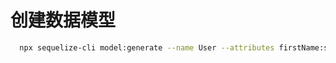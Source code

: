 # 创建数据模型

```bash
  npx sequelize-cli model:generate --name User --attributes firstName:string,lastName:string,email:string
```
